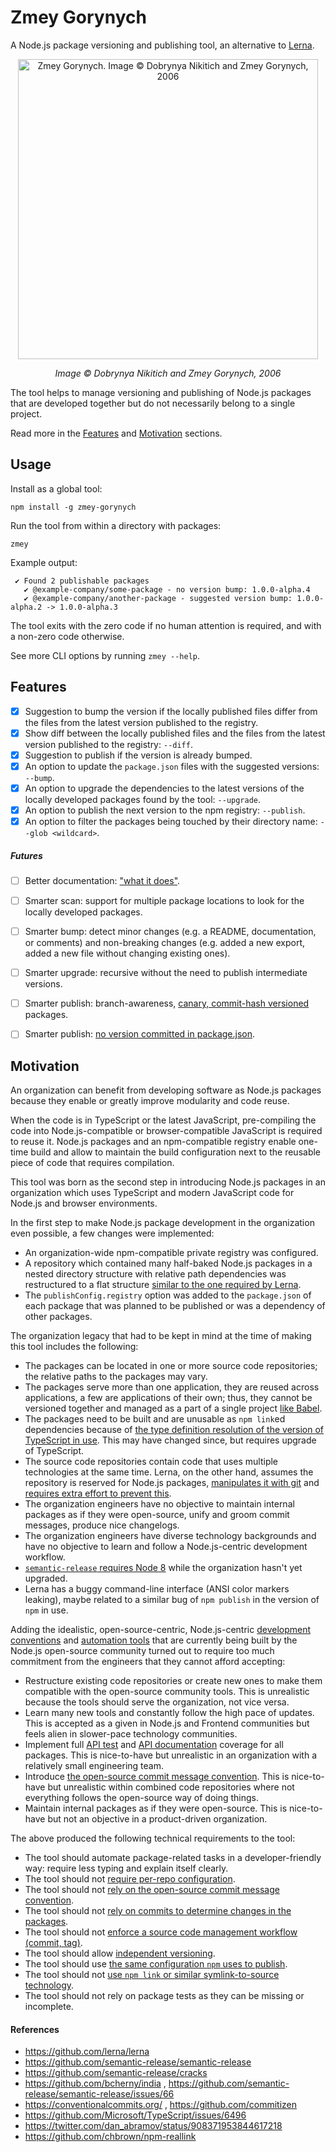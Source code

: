 # Zmey Gorynych

A Node.js package versioning and publishing tool, an alternative to [Lerna](https://github.com/lerna/lerna).

<p align="center">
  <img alt="Zmey Gorynych. Image © Dobrynya Nikitich and Zmey Gorynych, 2006" src="https://user-images.githubusercontent.com/498274/30076044-8c36fa9a-922c-11e7-84e0-87d67cb8ea39.jpg" width="480">
</p>
<p align="center">
  <i>Image © Dobrynya Nikitich and Zmey Gorynych, 2006</i>
</p>

The tool helps to manage versioning and publishing of Node.js packages that are developed together but do not necessarily belong to a single project.

Read more in the [Features](#features) and [Motivation](#motivation) sections.


## Usage

Install as a global tool:
```
npm install -g zmey-gorynych
```

Run the tool from within a directory with packages:
```
zmey
```

Example output:
```
 ✔ Found 2 publishable packages
   ✔ @example-company/some-package - no version bump: 1.0.0-alpha.4
   ✔ @example-company/another-package - suggested version bump: 1.0.0-alpha.2 -> 1.0.0-alpha.3
```

The tool exits with the zero code if no human attention is required, and with a non-zero code otherwise.

See more CLI options by running `zmey --help`.


## Features

- [x] Suggestion to bump the version if the locally published files differ from the files from the latest version published to the registry.
- [x] Show diff between the locally published files and the files from the latest version published to the registry: `--diff`.
- [x] Suggestion to publish if the version is already bumped.
- [x] An option to update the `package.json` files with the suggested versions: `--bump`.
- [x] An option to upgrade the dependencies to the latest versions of the locally developed packages found by the tool: `--upgrade`.
- [x] An option to publish the next version to the npm registry: `--publish`.
- [x] An option to filter the packages being touched by their directory name: `--glob <wildcard>`.

##### Futures

- [ ] Better documentation: ["what it does"](https://github.com/semantic-release/cli/blob/6fe3c63123470d74f522593f36714597ae47b18c/README.md#what-it-does).
- [ ] Smarter scan: support for multiple package locations to look for the locally developed packages.
- [ ] Smarter bump: detect minor changes (e.g. a README, documentation, or comments) and non-breaking changes (e.g. added a new export, added a new file without changing existing ones).
- [ ] Smarter upgrade: recursive without the need to publish intermediate versions.
- [ ] Smarter publish: branch-awareness, [canary, commit-hash versioned](https://github.com/lerna/lerna/blob/54761ba26f8cb6d50d16a4c920d1a9594c19d6e9/README.md#--canary--c) packages.
- [ ] Smarter publish: [no version committed in package.json](https://github.com/semantic-release/semantic-release/blob/8c44c3176af3d41fd87ac9d9b7a1d2f2d441b75f/README.md#why-is-the-packagejsons-version-not-updated-in-my-repository).


## Motivation

An organization can benefit from developing software as Node.js packages because they enable or greatly improve modularity and code reuse.

When the code is in TypeScript or the latest JavaScript, pre-compiling the code into Node.js-compatible or browser-compatible JavaScript is required to reuse it.
Node.js packages and an npm-compatible registry enable one-time build and allow to maintain the build configuration next to the reusable piece of code that requires compilation.

This tool was born as the second step in introducing Node.js packages in an organization which uses TypeScript and modern JavaScript code for Node.js and browser environments.

In the first step to make Node.js package development in the organization even possible, a few changes were implemented:

- An organization-wide npm-compatible private registry was configured.
- A repository which contained many half-baked Node.js packages in a nested directory structure with relative path dependencies was restructured to a flat structure [similar to the one required by Lerna](https://github.com/lerna/lerna#what-does-a-lerna-repo-look-like).
- The `publishConfig.registry` option was added to the `package.json` of each package that was planned to be published or was a dependency of other packages.

The organization legacy that had to be kept in mind at the time of making this tool includes the following:

- The packages can be located in one or more source code repositories; the relative paths to the packages may vary.
- The packages serve more than one application, they are reused across applications, a few are applications of their own; thus, they cannot be versioned together and managed as a part of a single project [like Babel](https://github.com/babel/babel/blob/3cdb7d7f0fffa48a9181ceeb05ede5382b1ab669/doc/design/monorepo.md).
- The packages need to be built and are unusable as `npm link`ed dependencies because of [the type definition resolution of the version of TypeScript in use](https://github.com/Microsoft/TypeScript/issues/6496). This may have changed since, but requires upgrade of TypeScript.
- The source code repositories contain code that uses multiple technologies at the same time. Lerna, on the other hand, assumes the repository is reserved for Node.js packages, [manipulates it with git](https://github.com/lerna/lerna/blob/54761ba26f8cb6d50d16a4c920d1a9594c19d6e9/README.md#publish) and [requires extra effort to prevent this](https://github.com/lerna/lerna/blob/54761ba26f8cb6d50d16a4c920d1a9594c19d6e9/README.md#--skip-git).
- The organization engineers have no objective to maintain internal packages as if they were open-source, unify and groom commit messages, produce nice changelogs.
- The organization engineers have diverse technology backgrounds and have no objective to learn and follow a Node.js-centric development workflow.
- [`semantic-release` requires Node 8](https://github.com/semantic-release/semantic-release/blob/8c44c3176af3d41fd87ac9d9b7a1d2f2d441b75f/README.md#why-does-semantic-release-require-node-version--8) while the organization hasn't yet upgraded.
- Lerna has a buggy command-line interface (ANSI color markers leaking), maybe related to a similar bug of `npm publish` in the version of `npm` in use.

Adding the idealistic, open-source-centric, Node.js-centric [development conventions](https://github.com/commitizen) and [automation tools](https://github.com/semantic-release/semantic-release) 
that are currently being built by the Node.js open-source community turned out to require too much commitment from the engineers that they cannot afford accepting:

- Restructure existing code repositories or create new ones to make them compatible with the open-source community tools. This is unrealistic because the tools should serve the organization, not vice versa.
- Learn many new tools and constantly follow the high pace of updates. This is accepted as a given in Node.js and Frontend communities but feels alien in slower-pace technology communities.
- Implement full [API test](https://github.com/semantic-release/cracks) and [API documentation](https://github.com/bcherny/india) coverage for all packages. This is nice-to-have but unrealistic in an organization with a relatively small engineering team.
- Introduce [the open-source commit message convention](https://conventionalcommits.org/). This is nice-to-have but unrealistic within combined code repositories where not everything follows the open-source way of doing things.
- Maintain internal packages as if they were open-source. This is nice-to-have but not an objective in a product-driven organization.

The above produced the following technical requirements to the tool:

- The tool should automate package-related tasks in a developer-friendly way: require less typing and explain itself clearly.
- The tool should not [require per-repo configuration](https://github.com/lerna/lerna/blob/54761ba26f8cb6d50d16a4c920d1a9594c19d6e9/README.md#lernajson).
- The tool should not [rely on the open-source commit message convention](https://github.com/semantic-release/semantic-release/blob/8c44c3176af3d41fd87ac9d9b7a1d2f2d441b75f/README.md#how-does-it-work).
- The tool should not [rely on commits to determine changes in the packages](https://github.com/lerna/lerna/blob/54761ba26f8cb6d50d16a4c920d1a9594c19d6e9/README.md#updated).
- The tool should not [enforce a source code management workflow (commit, tag)](https://github.com/lerna/lerna/blob/54761ba26f8cb6d50d16a4c920d1a9594c19d6e9/README.md#publish).
- The tool should allow [independent versioning](https://github.com/lerna/lerna/blob/54761ba26f8cb6d50d16a4c920d1a9594c19d6e9/README.md#independent-mode---independent).
- The tool should use [the same configuration `npm` uses to publish](https://github.com/lerna/lerna/blob/54761ba26f8cb6d50d16a4c920d1a9594c19d6e9/README.md#--registry-registry).
- The tool should not [use `npm link` or similar symlink-to-source technology](https://github.com/lerna/lerna/blob/54761ba26f8cb6d50d16a4c920d1a9594c19d6e9/README.md#bootstrap).
- The tool should not rely on package tests as they can be missing or incomplete.


#### References

- https://github.com/lerna/lerna
- https://github.com/semantic-release/semantic-release
- https://github.com/semantic-release/cracks
- https://github.com/bcherny/india , https://github.com/semantic-release/semantic-release/issues/66
- https://conventionalcommits.org/ , https://github.com/commitizen
- https://github.com/Microsoft/TypeScript/issues/6496
- https://twitter.com/dan_abramov/status/908371953844617218
- https://github.com/chbrown/npm-reallink
